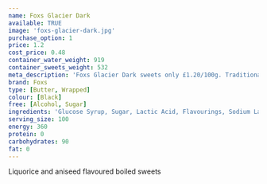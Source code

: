 ```yaml
---
name: Foxs Glacier Dark
available: TRUE
image: 'foxs-glacier-dark.jpg'
purchase_option: 1
price: 1.2
cost_price: 0.48
container_water_weight: 919
container_sweets_weight: 532
meta_description: 'Foxs Glacier Dark sweets only £1.20/100g. Traditional sweets and more at Humbugs Confectionery Store. Specialists in satisfying your sweet tooth!'
brand: Foxs
type: [Butter, Wrapped]
colour: [Black]
free: [Alcohol, Sugar]
ingredients: 'Glucose Syrup, Sugar, Lactic Acid, Flavourings, Sodium Lactate, Flavourings, Natural Colour, (Vegetable Carbon, Anthocyanin, Carotene, Chlorophyllin Curcumin), Concentrated Fruit Juices,  Vitamin C'
serving_size: 100
energy: 360
protein: 0
carbohydrates: 90
fat: 0
---
```

Liquorice and aniseed flavoured boiled sweets
